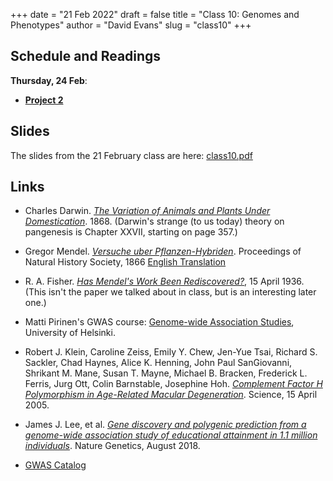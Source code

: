 +++
date = "21 Feb 2022"
draft = false
title = "Class 10: Genomes and Phenotypes"
author = "David Evans"
slug = "class10"
+++

## Schedule and Readings

**Thursday, 24 Feb**:
- [**Project 2**](/project2)

## Slides

The slides from the 21 February class are here: [class10.pdf](https://www.dropbox.com/s/hywo3lj2k23caao/csbio-class10.pdf?dl=0)

## Links

- Charles Darwin. [_The Variation of Animals and Plants Under Domestication_](https://www.google.com/books/edition/The_Variation_of_Animals_and_Plants_Unde/hoo5AAAAcAAJ?hl=en&gbpv=1). 1868. (Darwin's strange (to us today) theory on pangenesis is Chapter XXVII, starting on page 357.)

- Gregor Mendel. [_Versuche uber Pflanzen-Hybriden_](https://www.biodiversitylibrary.org/page/48299076#page/133/mode/1up). Proceedings of Natural History Society, 1866 [English Translation](http://www.esp.org/foundations/genetics/classical/gm-65.pdf)

- R. A. Fisher. [_Has Mendel's Work Been Rediscovered?_](/docs/fisher1936.pdf), 15 April 1936. (This isn't the paper we talked about in class, but is an interesting later one.)

- Matti Pirinen's GWAS course: [Genome-wide Association Studies](https://www.mv.helsinki.fi/home/mjxpirin/GWAS_course/), University of Helsinki. 

- Robert J. Klein, Caroline Zeiss, Emily Y. Chew, Jen-Yue Tsai, Richard S. Sackler, Chad Haynes, Alice K. Henning, John Paul SanGiovanni, Shrikant M. Mane, Susan T. Mayne, Michael B. Bracken, Frederick L. Ferris, Jurg Ott, Colin Barnstable, Josephine Hoh. [_Complement Factor H Polymorphism in Age-Related Macular Degeneration_](/docs/klein2005.pdf). Science, 15 April 2005.

- James J. Lee, et al. [_Gene discovery and polygenic prediction from a genome-wide association study of educational attainment in 1.1 million individuals_](/docs/gwaseducation.pdf). Nature Genetics, August 2018.

- [GWAS Catalog](https://www.ebi.ac.uk/gwas/diagram)
